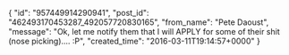  {
   "id": "957449914290941",
   "post_id": "462493170453287_492057720830165",
   "from_name": "Pete Daoust",
   "message": "Ok, let me notify them that I will APPLY for some of their shit (nose picking).... :P",
   "created_time": "2016-03-11T19:14:57+0000"
 }
